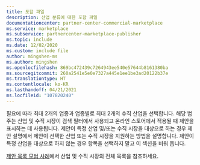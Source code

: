 ```yaml
---
title: 포함 파일
description: 산업 분류에 대한 포함 파일
documentationcenter: partner-center-commercial-marketplace
ms.service: marketplace
ms.subservice: partnercenter-marketplace-publisher
ms.topic: include
ms.date: 12/02/2020
ms.custom: include file
author: mingshen-ms
ms.author: mingshen
ms.openlocfilehash: 869bc472439c7264943ee540e57644b8161380ba
ms.sourcegitcommit: 260a2541e5e0e7327a445e1ee1be3ad20122b37e
ms.translationtype: HT
ms.contentlocale: ko-KR
ms.lasthandoff: 04/21/2021
ms.locfileid: "107820240"
---
```

필요에 따라 최대 2개의 업종과 업종별로 최대 2개의 수직 산업을 선택합니다. 해당 범주는 산업 및 수직 시장이 검색 필터에서 사용되고 온라인 스토어에서 적용될 때 제안을 표시하는 데 사용됩니다. 제안이 특정 산업 및/또는 수직 시장을 대상으로 하는 경우 제안 설명에서 제안이 선택한 산업 또는 수직 시장을 지원하는 방법을 설명합니다. 제안이 특정 산업을 대상으로 하지 않는 경우 항목을 선택하지 말고 이 섹션을 비워 둡니다.

[제안 목록 모범 사례](../gtm-offer-listing-best-practices.md)에서 산업 및 수직 시장의 전체 목록을 참조하세요.